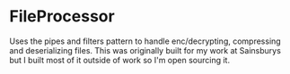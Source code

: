 # FileProcessor

Uses the pipes and filters pattern to handle enc/decrypting, compressing and deserializing files. This was originally built for my work at Sainsburys but I built most of it outside of work so I'm open sourcing it.